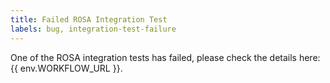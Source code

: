 ```yaml
---
title: Failed ROSA Integration Test
labels: bug, integration-test-failure
---
```

One of the ROSA integration tests has failed, please check the details here: {{ env.WORKFLOW_URL }}.
